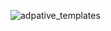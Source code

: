 
![adpative_templates](https://cloud.githubusercontent.com/assets/210413/10412466/7079959c-6f4c-11e5-87a5-d6cba9337a52.jpg)
